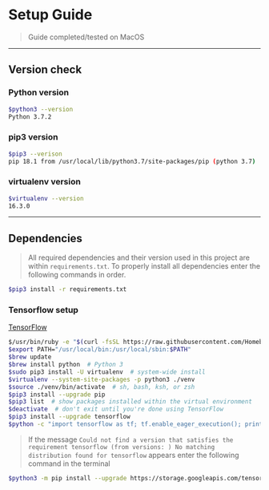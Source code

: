# Setup Guide

> Guide completed/tested on MacOS

---

## Version check

### Python version

```bash
$python3 --version
Python 3.7.2
```

### pip3 version

```bash
$pip3 --verison
pip 18.1 from /usr/local/lib/python3.7/site-packages/pip (python 3.7)
```

### virtualenv version

```bash
$virtualenv --version
16.3.0
```

---

## Dependencies

> All required dependencies and their version used in this project are within `requirements.txt`. To properly install all dependencies enter the following commands in order.

```bash
$pip3 install -r requirements.txt
```

### Tensorflow setup

[TensorFlow](https://www.tensorflow.org/install/pip)

```bash
$/usr/bin/ruby -e "$(curl -fsSL https://raw.githubusercontent.com/Homebrew/install/master/install)"
$export PATH="/usr/local/bin:/usr/local/sbin:$PATH"
$brew update
$brew install python  # Python 3
$sudo pip3 install -U virtualenv  # system-wide install
$virtualenv --system-site-packages -p python3 ./venv
$source ./venv/bin/activate  # sh, bash, ksh, or zsh
$pip3 install --upgrade pip
$pip3 list  # show packages installed within the virtual environment
$deactivate  # don't exit until you're done using TensorFlow
$pip3 install --upgrade tensorflow
$python -c "import tensorflow as tf; tf.enable_eager_execution(); print(tf.reduce_sum(tf.random_normal([1000, 1000])))"
```

> If the message `Could not find a version that satisfies the requirement tensorflow (from versions: ) No matching distribution found for tensorflow` appears enter the following command in the terminal

```bash
$python3 -m pip install --upgrade https://storage.googleapis.com/tensorflow/mac/cpu/tensorflow-1.12.0-py3-none-any.whl
```